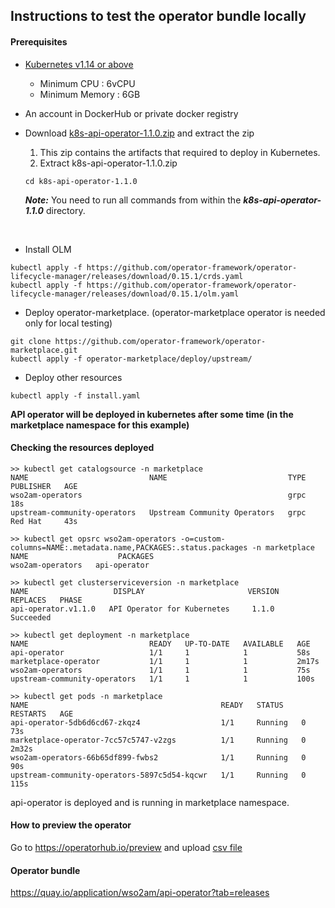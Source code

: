## Instructions to test the operator bundle locally

#### Prerequisites

- [Kubernetes v1.14 or above](https://Kubernetes.io/docs/setup/) <br>

    - Minimum CPU : 6vCPU
    - Minimum Memory : 6GB

- An account in DockerHub or private docker registry

- Download [k8s-api-operator-1.1.0.zip](https://github.com/wso2/k8s-api-operator/releases/download/v1.1.0/k8s-api-operator-1.1.0.zip) and extract the zip

    1. This zip contains the artifacts that required to deploy in Kubernetes.
    2. Extract k8s-api-operator-1.1.0.zip
    
    ```
    cd k8s-api-operator-1.1.0
    ```
 
    **_Note:_** You need to run all commands from within the ***k8s-api-operator-1.1.0*** directory.

<br />

- Install OLM
```shell script
kubectl apply -f https://github.com/operator-framework/operator-lifecycle-manager/releases/download/0.15.1/crds.yaml
kubectl apply -f https://github.com/operator-framework/operator-lifecycle-manager/releases/download/0.15.1/olm.yaml
```

- Deploy operator-marketplace. (operator-marketplace operator is needed only for local testing)
```shell script
git clone https://github.com/operator-framework/operator-marketplace.git
kubectl apply -f operator-marketplace/deploy/upstream/
```
- Deploy other resources
```shell script
kubectl apply -f install.yaml 
```

**API operator will be deployed in kubernetes after some time (in the marketplace namespace for this example)**

#### Checking the resources deployed

```shell script
>> kubectl get catalogsource -n marketplace
NAME                           NAME                           TYPE   PUBLISHER   AGE
wso2am-operators                                              grpc               18s
upstream-community-operators   Upstream Community Operators   grpc   Red Hat     43s
 
>> kubectl get opsrc wso2am-operators -o=custom-columns=NAME:.metadata.name,PACKAGES:.status.packages -n marketplace
NAME                    PACKAGES
wso2am-operators   api-operator
 
>> kubectl get clusterserviceversion -n marketplace
NAME                   DISPLAY                       VERSION   REPLACES   PHASE
api-operator.v1.1.0   API Operator for Kubernetes     1.1.0              Succeeded

>> kubectl get deployment -n marketplace
NAME                           READY   UP-TO-DATE   AVAILABLE   AGE
api-operator                   1/1     1            1           58s
marketplace-operator           1/1     1            1           2m17s
wso2am-operators               1/1     1            1           75s
upstream-community-operators   1/1     1            1           100s

>> kubectl get pods -n marketplace
NAME                                           READY   STATUS    RESTARTS   AGE
api-operator-5db6d6cd67-zkqz4                  1/1     Running   0          73s
marketplace-operator-7cc57c5747-v2zgs          1/1     Running   0          2m32s
wso2am-operators-66b65df899-fwbs2              1/1     Running   0          90s
upstream-community-operators-5897c5d54-kqcwr   1/1     Running   0          115s

```
api-operator is deployed and is running in marketplace namespace.

#### How to preview the operator

Go to  https://operatorhub.io/preview and upload [csv file](api-operator/1.1.0/api-operator.v1.1.0.clusterserviceversion.yaml)

#### Operator bundle

https://quay.io/application/wso2am/api-operator?tab=releases